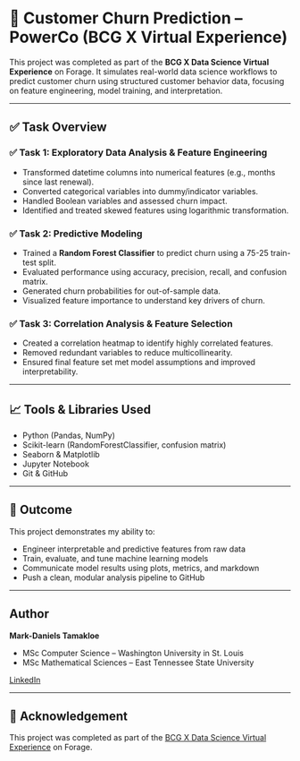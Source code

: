 # 🔄 Customer Churn Prediction – PowerCo (BCG X Virtual Experience)

This project was completed as part of the **BCG X Data Science Virtual Experience** on Forage. It simulates real-world data science workflows to predict customer churn using structured customer behavior data, focusing on feature engineering, model training, and interpretation.

---

## ✅ Task Overview

### ✅ Task 1: Exploratory Data Analysis & Feature Engineering
- Transformed datetime columns into numerical features (e.g., months since last renewal).
- Converted categorical variables into dummy/indicator variables.
- Handled Boolean variables and assessed churn impact.
- Identified and treated skewed features using logarithmic transformation.

### ✅ Task 2: Predictive Modeling
- Trained a **Random Forest Classifier** to predict churn using a 75-25 train-test split.
- Evaluated performance using accuracy, precision, recall, and confusion matrix.
- Generated churn probabilities for out-of-sample data.
- Visualized feature importance to understand key drivers of churn.

### ✅ Task 3: Correlation Analysis & Feature Selection
- Created a correlation heatmap to identify highly correlated features.
- Removed redundant variables to reduce multicollinearity.
- Ensured final feature set met model assumptions and improved interpretability.

---

## 📈 Tools & Libraries Used
- Python (Pandas, NumPy)
- Scikit-learn (RandomForestClassifier, confusion matrix)
- Seaborn & Matplotlib
- Jupyter Notebook
- Git & GitHub

---

## 📌 Outcome

This project demonstrates my ability to:
- Engineer interpretable and predictive features from raw data
- Train, evaluate, and tune machine learning models
- Communicate model results using plots, metrics, and markdown
- Push a clean, modular analysis pipeline to GitHub

---

## Author

**Mark-Daniels Tamakloe**  
- MSc Computer Science – Washington University in St. Louis  
- MSc Mathematical Sciences – East Tennessee State University  

[LinkedIn](https://www.linkedin.com/in/mark-daniels-tamakloe-934785a9)

---

## 🔗 Acknowledgement

This project was completed as part of the [BCG X Data Science Virtual Experience](https://www.theforage.com/virtual-internships/prototype/bcg/data-science) on Forage.
